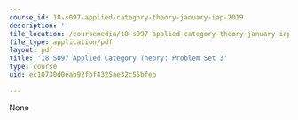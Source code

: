 ```yaml
---
course_id: 18-s097-applied-category-theory-january-iap-2019
description: ''
file_location: /coursemedia/18-s097-applied-category-theory-january-iap-2019/ec10730d0eab92fbf4325ae32c55bfeb_18-s097iap19ps3.pdf
file_type: application/pdf
layout: pdf
title: '18.S097 Applied Category Theory: Problem Set 3'
type: course
uid: ec10730d0eab92fbf4325ae32c55bfeb

---
```

None